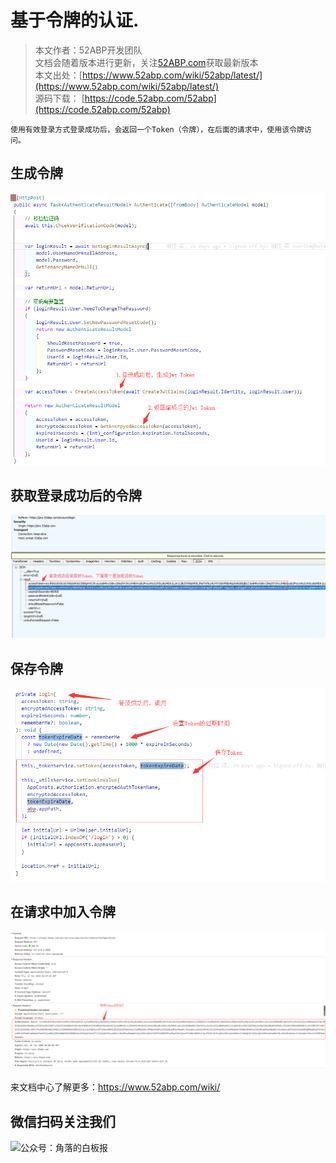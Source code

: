 # 基于令牌的认证.

> 本文作者：52ABP开发团队 </br>
> 文档会随着版本进行更新，关注[52ABP.com](https://www.52abp.com)获取最新版本 </br>
> 本文出处：[https://www.52abp.com/wiki/52abp/latest/](https://www.52abp.com/wiki/52abp/latest/) </br>
> 源码下载： [https://code.52abp.com/52abp](https://code.52abp.com/52abp) </br>


    使用有效登录方式登录成功后，会返回一个Token（令牌），在后面的请求中，使用该令牌访问。

<!-- 简单的图文介绍: 关联代码位置 -->
生成令牌
---
![生成Jwt Token](images/Features-52ABP-NG-Token-Based-Authentication-1.png)


<!-- 简单的图文介绍: 效果展示 -->

获取登录成功后的令牌
---
![登录成功后返回的Token](images/Features-52ABP-NG-Token-Based-Authentication-3.png)

保存令牌
---
![登录成功后返回的Token](images/Features-52ABP-NG-Token-Based-Authentication-4.png)

在请求中加入令牌
---
![使用Token访问API](images/Features-52ABP-NG-Token-Based-Authentication-2.png)

<!-- 详细的图文介绍: 常见的应用场景&可能的注意事项 -->

来文档中心了解更多：https://www.52abp.com/wiki/ 

## 微信扫码关注我们

<img src="https://www.52abp.com/imgs/money-QR/jiaoluo_wechat_QR.jpg" class="img-fluid text-center " alt="公众号：角落的白板报" style="height: 80;width: 250px;"/>
